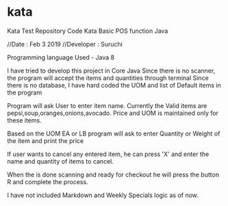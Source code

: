 # kata
Kata Test Repository
Code Kata Basic POS function Java

//Date : Feb 3 2019
//Developer : Suruchi

Programming language Used - Java 8

I have tried to develop this project in Core Java
Since there is no scanner, the program will accept the items and quantities through terminal
Since there is no database, I have hard coded the UOM and list of Default items in the program

Program will ask User to enter item name. 
Currently the Valid items are
pepsi,soup,oranges,onions,avocado.
Price and UOM is maintained only for these items.

Based on the UOM EA or LB program will ask to enter Quantity or Weight of the item and print the price

If user wants to cancel any entered item, he can press 'X' and enter the name and quantity of items to cancel.

When the is done scanning and ready for checkout he will press the button R and complete the process.


I have not included Markdown and Weekly Specials logic as of now.
